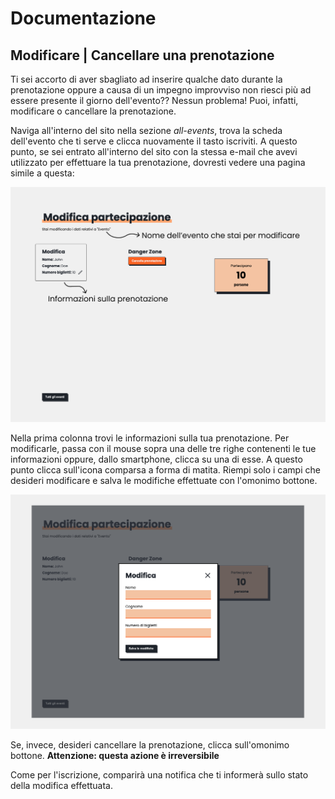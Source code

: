 # Documentazione

## Modificare | Cancellare una prenotazione

Ti sei accorto di aver sbagliato ad inserire qualche dato durante la prenotazione oppure a causa di un impegno improvviso non riesci più ad essere presente il giorno dell'evento??
Nessun problema! Puoi, infatti, modificare o cancellare la prenotazione.

Naviga all'interno del sito nella sezione _all-events_, trova la scheda dell'evento che ti serve e clicca nuovamente il tasto iscriviti. A questo punto, se sei entrato all'interno del sito con la stessa e-mail che avevi utilizzato per effettuare la tua prenotazione, dovresti vedere una pagina simile a questa:

![Change subscription settings](/src/assets/documentationFiles/user_settings/image1.png)

Nella prima colonna trovi le informazioni sulla tua prenotazione. Per modificarle, passa con il mouse sopra una delle tre righe contenenti le tue informazioni oppure, dallo smartphone, clicca su una di esse. A questo punto clicca sull'icona comparsa a forma di matita. Riempi solo i campi che desideri modificare e salva le modifiche effettuate con l'omonimo bottone.

![Settings](/src/assets/documentationFiles/user_settings/image2.png)

Se, invece, desideri cancellare la prenotazione, clicca sull'omonimo bottone. **Attenzione: questa azione è irreversibile**

Come per l'iscrizione, comparirà una notifica che ti informerà sullo stato della modifica effettuata.
